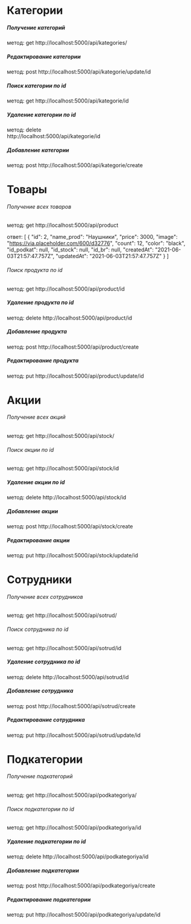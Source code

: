 # Категории



##### Получение категорий
метод: get
http://localhost:5000/api/kategories/

##### Редактирование категории 
метод: post
http://localhost:5000/api/kategorie/update/id

##### Поиск категории по id
метод: get
http://localhost:5000/api/kategorie/id

##### Удаление категории по id
метод: delete\
http://localhost:5000/api/kategorie/id


##### Добавление категории
метод: post
http://localhost:5000/api/kategorie/create



# Товары


###### Получение всех товаров 
метод: get
http://localhost:5000/api/product

ответ:
[
    {
        "id": 2,
        "name_prod": "Наушники",
        "price": 3000,
        "image": "https://via.placeholder.com/600/d32776",
        "count": 12,
        "color": "black",
        "id_podkat": null,
        "id_stock": null,
        "id_br": null,
        "createdAt": "2021-06-03T21:57:47.757Z",
        "updatedAt": "2021-06-03T21:57:47.757Z"
    }
]

###### Поиск продукта по id
метод: get
http://localhost:5000/api/product/id

##### Удаление продукта по id
метод: delete
http://localhost:5000/api/product/id

##### Добавление продукта
метод: post
http://localhost:5000/api/product/create

##### Редактирование продукта
метод: put
http://localhost:5000/api/product/update/id


# Акции


###### Получение всех акций
метод: get
http://localhost:5000/api/stock/

###### Поиск акции по id
метод: get
http://localhost:5000/api/stock/id

##### Удаление акции по id
метод: delete
http://localhost:5000/api/stock/id

##### Добавление акции
метод: post
http://localhost:5000/api/stock/create

##### Редактирование акции
метод: put
http://localhost:5000/api/stock/update/id


# Сотрудники


###### Получение всех сотрудников
метод: get
http://localhost:5000/api/sotrud/

###### Поиск сотрудника по id
метод: get
http://localhost:5000/api/sotrud/id

##### Удаление сотрудника по id
метод: delete
http://localhost:5000/api/sotrud/id

##### Добавление сотрудника
метод: post
http://localhost:5000/api/sotrud/create

##### Редактирование сотрудника
метод: put
http://localhost:5000/api/sotrud/update/id


# Подкатегории


###### Получение подкатегорий
метод: get
http://localhost:5000/api/podkategoriya/

###### Поиск подкатегории по id
метод: get
http://localhost:5000/api/podkategoriya/id

##### Удаление подкатегории по id
метод: delete
http://localhost:5000/api/podkategoriya/id

##### Добавление подкатегории
метод: post
http://localhost:5000/api/podkategoriya/create

##### Редактирование подкатегории
метод: put
http://localhost:5000/api/podkategoriya/update/id